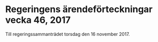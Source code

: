 # Regeringens ärendeförteckningar vecka 46, 2017

Till regeringssammanträdet torsdag den 16 november 2017\.
